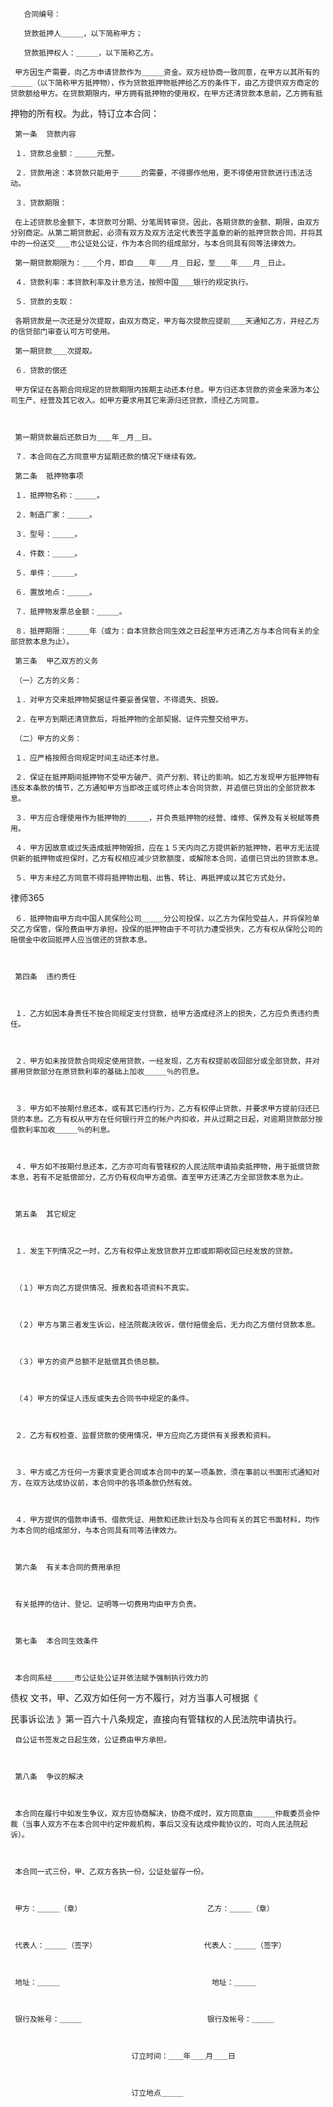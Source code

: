 
       合同编号：
 
       贷款抵押人＿＿＿，以下简称甲方；
 
       贷款抵押权人：＿＿＿，以下简称乙方。
 
     甲方因生产需要，向乙方申请贷款作为＿＿＿资金。双方经协商一致同意，在甲方以其所有的＿＿＿（以下简称甲方抵押物），作为贷款抵押物抵押给乙方的条件下，由乙方提供双方商定的贷款额给甲方。在贷款期限内，甲方拥有抵押物的使用权，在甲方还清贷款本息前，乙方拥有抵
 
  
 
 押物的所有权。为此，特订立本合同：
 
     第一条  贷款内容
 
     １．贷款总金额：＿＿＿元整。
 
     ２．贷款用途：本贷款只能用于＿＿＿的需要，不得挪作他用，更不得使用贷款进行违法活动。
 
     ３．贷款期限：
 
     在上述贷款总金额下，本贷款可分期、分笔周转审贷。因此，各期贷款的金额、期限，由双方分别商定。从第二期贷款起，必须有双方及双方法定代表签字盖章的新的抵押贷款合同，并将其中的一份送交＿＿市公证处公证，作为本合同的组成部分，与本合同具有同等法律效力。
 
     第一期贷款期限为：＿＿个月，即自＿＿年＿＿月＿日起，至＿＿年＿＿月＿日止。
 
     ４．贷款利率：本贷款利率及计息方法，按照中国＿＿银行的规定执行。
 
     ５．贷款的支取：
 
     各期贷款是一次还是分次提取，由双方商定，甲方每次提款应提前＿＿天通知乙方，并经乙方的信贷部门审查认可方可使用。
 
     第一期贷款＿＿次提取。
 
     ６．贷款的偿还
 
     甲方保证在各期合同规定的贷款期限内按期主动还本付息。甲方归还本贷款的资金来源为本公司生产、经营及其它收入。如甲方要求用其它来源归还贷款，须经乙方同意。
 
     
 
     第一期贷款最后还款日为＿＿年＿月＿日。
 
     ７．本合同在乙方同意甲方延期还款的情况下继续有效。
 
     第二条  抵押物事项
 
     １．抵押物名称：＿＿＿。
 
     ２．制造厂家：＿＿＿。
 
     ３．型号：＿＿＿。
 
     ４．件数：＿＿＿。
 
     ５．单件：＿＿＿。
 
     ６．置放地点：＿＿＿。
 
     ７．抵押物发票总金额：＿＿＿。
 
     ８．抵押期限：＿＿＿年（或为：自本贷款合同生效之日起至甲方还清乙方与本合同有关的全部贷款本息为止）。
 
     第三条  甲乙双方的义务
 
     （一）乙方的义务：
 
     １．对甲方交来抵押物契据证件要妥善保管，不得遗失、损毁。
 
     ２．在甲方到期还清贷款后，将抵押物的全部契据、证件完整交给甲方。
 
     （二）甲方的义务：
 
     １．应严格按照合同规定时间主动还本付息。
 
     ２．保证在抵押期间抵押物不受甲方破产、资产分割、转让的影响。如乙方发现甲方抵押物有违反本条款的情节，乙方通知甲方当即改正或可终止本合同贷款，并追偿已贷出的全部贷款本息。
 
     ３．甲方应合理使用作为抵押物的＿＿＿，并负责抵押物的经营、维修、保养及有关税赋等费用。
 
     ４．甲方因故意或过失造成抵押物毁损，应在１５天内向乙方提供新的抵押物，若甲方无法提供新的抵押物或担保时，乙方有权相应减少贷款额度，或解除本合同，追偿已贷出的贷款本息。
 
     ５．甲方未经乙方同意不得将抵押物出租、出售、转让、再抵押或以其它方式处分。
 




 
律师365






     ６．抵押物由甲方向中国人民保险公司＿＿＿分公司投保，以乙方为保险受益人，并将保险单交乙方保管，保险费由甲方承担。投保的抵押物由于不可抗力遭受损失，乙方有权从保险公司的赔偿金中收回抵押人应当偿还的贷款本息。

 

     第四条  违约责任

 

     １．乙方如因本身责任不按合同规定支付贷款，给甲方造成经济上的损失，乙方应负责违约责任。

 

     ２．甲方如未按贷款合同规定使用贷款，一经发现，乙方有权提前收回部分或全部贷款，并对挪用贷款部分在原贷款利率的基础上加收＿＿＿％的罚息。

 

     ３．甲方如不按期付息还本，或有其它违约行为，乙方有权停止贷款，并要求甲方提前归还已贷的本息。乙方有权从甲方在任何银行开立的帐户内扣收，并从过期之日起，对逾期贷款部分按借款利率加收＿＿＿％的利息。

 

     ４．甲方如不按期付息还本，乙方亦可向有管辖权的人民法院申请拍卖抵押物，用于抵偿贷款本息，若有不足抵偿部分，乙方仍有权向甲方追偿。直至甲方还清乙方全部贷款本息为止。

 

     第五条  其它规定

 

     １．发生下列情况之一时，乙方有权停止发放贷款并立即或即期收回已经发放的贷款。

 

     （１）甲方向乙方提供情况、报表和各项资料不真实。

 

     （２）甲方与第三者发生诉讼，经法院裁决败诉，偿付赔偿金后，无力向乙方偿付贷款本息。

 

     （３）甲方的资产总额不足抵偿其负债总额。

 

     （４）甲方的保证人违反或失去合同书中规定的条件。

 

     ２．乙方有权检查、监督贷款的使用情况，甲方应向乙方提供有关报表和资料。

 

     ３．甲方或乙方任何一方要求变更合同或本合同中的某一项条款，须在事前以书面形式通知对方，在双方达成协议前，本合同中的各项条款仍然有效。

 

     ４．甲方提供的借款申请书、借款凭证、用款和还款计划及与合同有关的其它书面材料，均作为本合同的组成部分，与本合同具有同等法律效力。

 

     第六条  有关本合同的费用承担

 

     有关抵押的估计、登记、证明等一切费用均由甲方负责。

 

     第七条  本合同生效条件

 

     本合同系经＿＿＿市公证处公证并依法赋予强制执行效力的

债权
文书，甲、乙双方如任何一方不履行，对方当事人可根据《

民事诉讼法
》第一百六十八条规定，直接向有管辖权的人民法院申请执行。

 

     自公证书签发之日起生效，公证费由甲方承担。

 

     第八条  争议的解决

 

     本合同在履行中如发生争议，双方应协商解决，协商不成时，双方同意由＿＿＿仲裁委员会仲裁（当事人双方不在本合同中约定仲裁机构，事后又没有达成仲裁协议的，可向人民法院起诉）。

 

     本合同一式三份，甲、乙双方各执一份，公证处留存一份。

 

     甲方：＿＿＿（章）                            乙方：＿＿＿（章）

 

     代表人：＿＿＿（签字）                        代表人：＿＿＿（签字）

 

     地址：＿＿＿                                  地址：＿＿＿

 

     银行及帐号：＿＿＿                            银行及帐号：＿＿＿

 

                               订立时间：＿＿年＿＿月＿＿日

 

                               订立地点＿＿＿ 


 

 
 
 
 
 
  


  
 

  


  


  
 
 
 
 

